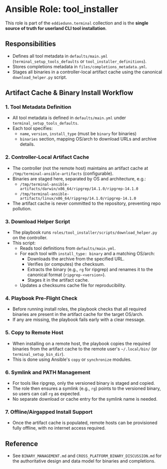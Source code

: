 # Ansible Role: tool_installer

This role is part of the `eddiedunn.terminal` collection and is the **single source of truth for userland CLI tool installation**.

## Responsibilities
- Defines all tool metadata in `defaults/main.yml` (`terminal_setup_tools_defaults` or `tool_installer_definitions`).
- Stores completions metadata in `files/completions_metadata.yml`.
- Stages all binaries in a controller-local artifact cache using the canonical `download_helper.py` script.

## Artifact Cache & Binary Install Workflow

### 1. Tool Metadata Definition
- All tool metadata is defined in `defaults/main.yml` under `terminal_setup_tools_defaults`.
- Each tool specifies:
  - `name`, `version`, `install_type` (must be `binary` for binaries)
  - `binaries` section, mapping OS/arch to download URLs and archive details.

### 2. Controller-Local Artifact Cache
- The controller (not the remote host) maintains an artifact cache at `/tmp/terminal-ansible-artifacts` (configurable).
- Binaries are staged here, separated by OS and architecture, e.g.:
  - `/tmp/terminal-ansible-artifacts/darwin/x86_64/ripgrep/14.1.0/ripgrep-14.1.0`
  - `/tmp/terminal-ansible-artifacts/linux/x86_64/ripgrep/14.1.0/ripgrep-14.1.0`
- The artifact cache is never committed to the repository, preventing repo pollution.

### 3. Download Helper Script
- The playbook runs `roles/tool_installer/scripts/download_helper.py` on the controller.
- This script:
  - Reads tool definitions from `defaults/main.yml`.
  - For each tool with `install_type: binary` and a matching OS/arch:
    - Downloads the archive from the specified URL.
    - Verifies (or computes) the checksum.
    - Extracts the binary (e.g., `rg` for ripgrep) and renames it to the canonical format (`ripgrep-<version>`).
    - Stages it in the artifact cache.
  - Updates a checksums cache file for reproducibility.

### 4. Playbook Pre-Flight Check
- Before running install roles, the playbook checks that all required binaries are present in the artifact cache for the target OS/arch.
- If any are missing, the playbook fails early with a clear message.

### 5. Copy to Remote Host
- When installing on a remote host, the playbook copies the required binaries from the artifact cache to the remote user's `~/.local/bin/` (or `terminal_setup_bin_dir`).
- This is done using Ansible's `copy` or `synchronize` modules.

### 6. Symlink and PATH Management
- For tools like ripgrep, only the versioned binary is staged and copied.
- The role then ensures a symlink (e.g., `rg`) points to the versioned binary, so users can call `rg` as expected.
- No separate download or cache entry for the symlink name is needed.

### 7. Offline/Airgapped Install Support
- Once the artifact cache is populated, remote hosts can be provisioned fully offline, with no internet access required.

## Reference
- See `BINARY_MANAGEMENT.md` and `CROSS_PLATFORM_BINARY_DISCUSSION.md` for the authoritative design and data model for binaries and completions.

